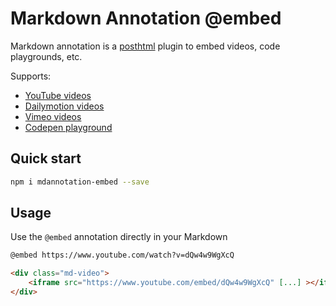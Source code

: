 Markdown Annotation @embed
======

Markdown annotation is a [posthtml](https://github.com/posthtml/posthtml) plugin
to embed videos, code playgrounds, etc.

Supports: 
 * [YouTube videos](https://www.youtube.com)
 * [Dailymotion videos](http://www.dailymotion.com)
 * [Vimeo videos](http://vimeo.com)
 * [Codepen playground](http://codepen.io)


Quick start
------

```sh
npm i mdannotation-embed --save 
```


Usage
------

Use the `@embed` annotation directly in your Markdown

```md
@embed https://www.youtube.com/watch?v=dQw4w9WgXcQ
```

```html
<div class="md-video">
	<iframe src="https://www.youtube.com/embed/dQw4w9WgXcQ" [...] ></iframe>
</div>
```